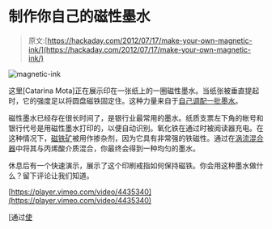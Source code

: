 # 制作你自己的磁性墨水

> 原文:[https://hackaday.com/2012/07/17/make-your-own-magnetic-ink/](https://hackaday.com/2012/07/17/make-your-own-magnetic-ink/)

![](../Images/346bb1726e7f71c3eac2b9ebf4f0a524.png "magnetic-ink")

这里[Catarina Mota]正在展示印在一张纸上的一圈磁性墨水。当纸张被垂直提起时，它的强度足以将圆盘磁铁固定住。这种力量来自于[自己调配一批墨水](http://b.vimeocdn.com/ts/308/084/308084424_640.jpg)。

磁性墨水已经存在很长时间了，是银行业最常用的墨水。纸质支票左下角的帐号和银行代号是用磁性墨水打印的，以便自动识别。氧化铁在通过时被阅读器充电。在这种情况下，[磁铁矿](http://en.wikipedia.org/wiki/Magnetite)被用作掺杂剂，因为它具有非常强的铁磁性。通过在[涡流混合器](http://hackaday.com/2011/03/25/stirring-plate-from-usb-enclosure/)中将其与丙烯酸介质混合，你最终会得到一种均匀的墨水。

休息后有一个快速演示，展示了这个印刷戒指如何保持磁铁。你会用这种墨水做什么？留下评论让我们知道。

[https://player.vimeo.com/video/4435340](https://player.vimeo.com/video/4435340)

[通过[使](http://blog.makezine.com/2012/07/13/diy-magnetic-ink/)